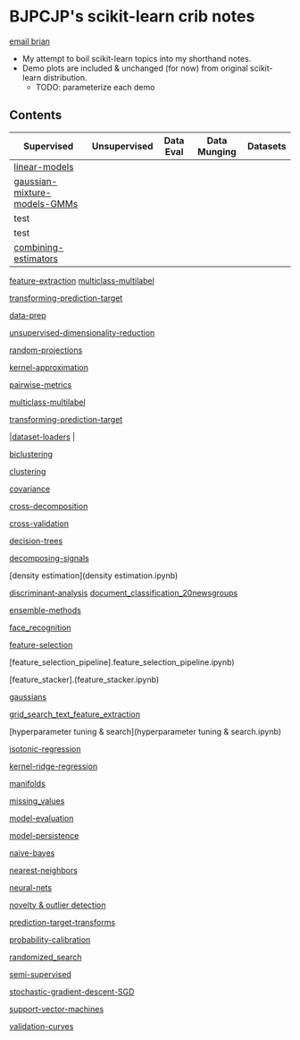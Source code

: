 # BJPCJP's scikit-learn crib notes

[email brian](mailto:bjpcjp@gmail.com)

* My attempt to boil scikit-learn topics into my shorthand notes.
* Demo plots are included & unchanged (for now) from original scikit-learn distribution.
   * TODO: parameterize each demo

## Contents
|Supervised|Unsupervised|Data Eval|Data Munging|Datasets|
|---|---|---|---|---|
|[linear-models](linear-models.ipynb)
|[gaussian-mixture-models-GMMs](gaussian-mixture-models-GMMs.ipynb)
|test
|test
|[combining-estimators](combining-estimators.ipynb)

[feature-extraction](feature-extraction.ipynb)
[multiclass-multilabel](multiclass-multilabel.ipynb)

[transforming-prediction-target](transforming-prediction-target.ipynb)

[data-prep](data-prep.ipynb)

[unsupervised-dimensionality-reduction](unsupervised-dimensionality-reduction.ipynb)

[random-projections](random-projections.ipynb)

[kernel-approximation](kernel-approximation.ipynb)

[pairwise-metrics](pairwise-metrics.ipynb)

[multiclass-multilabel](multiclass-multilabel.ipynb)

[transforming-prediction-target](transforming-prediction-target.ipynb)

|[dataset-loaders](dataset-loaders.ipynb)
|


[biclustering](biclustering.ipynb)

[clustering](clustering.ipynb)

[covariance](covariance.ipynb)

[cross-decomposition](cross-decomposition.ipynb)

[cross-validation](cross-validation.ipynb)

[decision-trees](decision-trees.ipynb)

[decomposing-signals](decomposing-signals.ipynb)

[density estimation](density estimation.ipynb)

[discriminant-analysis](discriminant-analysis.ipynb)
[document_classification_20newsgroups](document_classification_20newsgroups.ipynb)

[ensemble-methods](ensemble-methods.ipynb)

[face_recognition](face_recognition.ipynb)

[feature-selection](feature-selection.ipynb)

[feature_selection_pipeline].feature_selection_pipeline.ipynb)

[feature_stacker].(feature_stacker.ipynb)

[gaussians](gaussians.ipynb)

[grid_search_text_feature_extraction](grid_search_text_feature_extraction.ipynb)

[hyperparameter tuning & search](hyperparameter tuning & search.ipynb)

[isotonic-regression](isotonic-regression.ipynb)

[kernel-ridge-regression](.ipynb)

[manifolds](manifolds.ipynb)

[missing_values](.ipynb)

[model-evaluation](model-evaluation.ipynb)

[model-persistence](model-persistence.ipynb)


[naive-bayes](naive-bayes.ipynb)

[nearest-neighbors](nearest-neighbors.ipynb)

[neural-nets](neural-nets.ipynb)

[novelty & outlier detection](.ipynb)

[prediction-target-transforms](prediction-target-transforms.ipynb)

[probability-calibration](probability-calibration.ipynb)

[randomized_search](randomized_search.ipynb)

[semi-supervised](semi-supervised.ipynb)

[stochastic-gradient-descent-SGD](stochastic-gradient-descent-SGD.ipynb)

[support-vector-machines](support-vector-machines.ipynb)

[validation-curves](validation-curves.ipynb)
